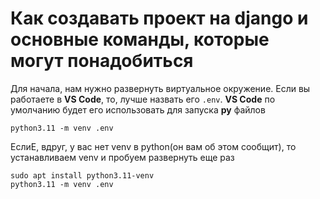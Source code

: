 # Как создавать проект на django и основные команды, которые могут понадобиться


Для начала, нам нужно развернуть виртуальное окружение. Если вы работаете в **VS Code**, то, лучше назвать его `.env`. **VS Code** по умолчанию будет его использовать для запуска **py** файлов
```
python3.11 -m venv .env
```

ЕслиЕ, вдруг, у вас нет venv в python(он вам об этом сообщит), то устанавливаем venv и пробуем развернуть еще раз
```
sudo apt install python3.11-venv
python3.11 -m venv .env
```

